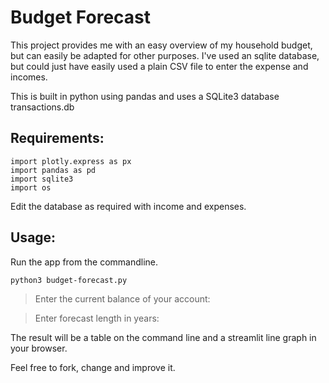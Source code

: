 # Budget Forecast
This project provides me with an easy overview of my household budget, but can easily be adapted for other purposes.
I've used an sqlite database, but could just have easily used a plain CSV file to enter the expense and incomes.

This is built in python using pandas and uses a SQLite3 database transactions.db

## Requirements:
```
import plotly.express as px
import pandas as pd
import sqlite3
import os
```
Edit the database as required with income and expenses.

## Usage:

Run the app from the commandline.

```
python3 budget-forecast.py
```

> Enter the current balance of your account:

> Enter forecast length in years:

The result will be a table on the command line and a streamlit line graph in your browser.

Feel free to fork, change and improve it.
